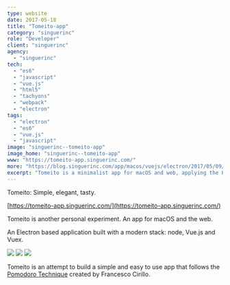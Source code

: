 ```yaml
---
type: website
date: 2017-05-18
title: "Tomeito-app"
category: "singuerinc"
role: "Developer"
client: "singuerinc"
agency:
  - "singuerinc"
tech:
  - "es6"
  - "javascript"
  - "vue.js"
  - "html5"
  - "tachyons"
  - "webpack"
  - "electron"
tags:
  - "electron"
  - "es6"
  - "vue.js"
  - "javascript"
image: "singuerinc--tomeito-app"
image_home: "singuerinc--tomeito-app"
www: "https://tomeito-app.singuerinc.com/"
more: "https://blog.singuerinc.com/app/macos/vuejs/electron/2017/05/09/introducing-tomeito/"
excerpt: "Tomeito is a minimalist app for macOS and web, applying the Pomodoro Technique. Powered by Electron, node, Vue.js, and Vuex, it offers a sleek interface for efficient time management and heightened productivity."
---
```


Tomeito: Simple, elegant, tasty.

[https://tomeito-app.singuerinc.com/](https://tomeito-app.singuerinc.com/)

Tomeito is another personal experiment. An app for macOS and the web.

An Electron based application built with a modern stack: node, Vue.js and Vuex.

![](/images/projects/singuerinc--tomeito-app/tomeito-pomodoro.png)
![](/images/projects/singuerinc--tomeito-app/tomeito-break.png)
![](/images/projects/singuerinc--tomeito-app/tomeito-long-break.png)

Tomeito is an attempt to build a simple and easy to use app that follows the [Pomodoro Technique](https://en.wikipedia.org/wiki/Pomodoro_Technique) created by Francesco Cirillo.
